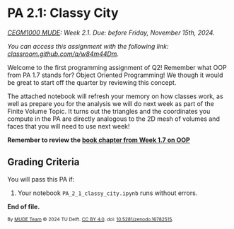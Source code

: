# PA 2.1: Classy City

*[CEGM1000 MUDE](http://mude.citg.tudelft.nl/): Week 2.1. Due: before Friday, November 15th, 2024.*

_You can access this assignment with the following link: [classroom.github.com/a/w84m44Dm](https://classroom.github.com/a/w84m44Dm)._

Welcome to the first programming assignment of Q2! Remember what OOP from PA 1.7 stands for? Object Oriented Programming! We though it would be great to start off the quarter by reviewing this concept.

The attached notebook will refresh your memory on how classes work, as well as prepare you for the analysis we will do next week as part of the Finite Volume Topic. It turns out the triangles and the coordinates you compute in the PA are directly analogous to the 2D mesh of volumes and faces that you will need to use next week!

**Remember to review the [book chapter from Week 1.7 on OOP](https://mude.citg.tudelft.nl/2024/book/external/learn-programming/book/python/oop/classes.html)**

## Grading Criteria

You will pass this PA if:
1. Your notebook `PA_2_1_classy_city.ipynb` runs without errors.

**End of file.**

<span style="font-size: 75%">
By <a rel="MUDE" href="http://mude.citg.tudelft.nl/">MUDE Team</a> &copy; 2024 TU Delft. <a rel="license" href="http://creativecommons.org/licenses/by/4.0/">CC BY 4.0</a>. doi: <a rel="Zenodo DOI" href="https://doi.org/10.5281/zenodo.16782515">10.5281/zenodo.16782515</a>.
